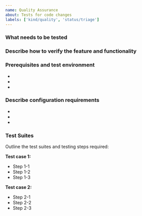 ```yaml
---
name: Quality Assurance
about: Tests for code changes
labels: ['kind/quality', 'status/triage']
---
```


### What needs to be tested

### Describe how to verify the feature and functionality

### Prerequisites and test environment

-
-
-

### Describe configuration requirements

-
-
-

### Test Suites

Outline the test suites and testing steps required:

**Test case 1:**

- Step 1-1
- Step 1-2
- Step 1-3

**Test case 2:**

- Step 2-1
- Step 2-2
- Step 2-3
